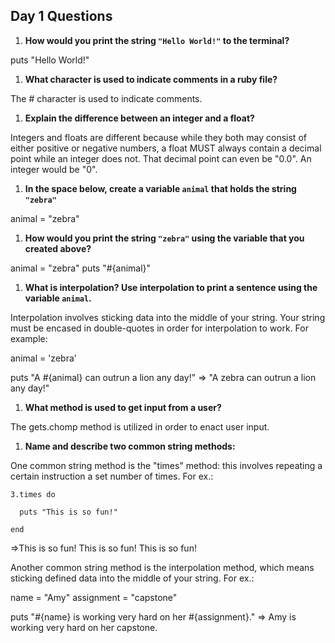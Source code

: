 ## Day 1 Questions

1. **How would you print the string `"Hello World!"` to the terminal?**

puts "Hello World!"

1. **What character is used to indicate comments in a ruby file?**

The # character is used to indicate comments.

1. **Explain the difference between an integer and a float?**

Integers and floats are different because while they both may consist of either positive or negative numbers, a float MUST always contain a decimal point while an integer does not.  That decimal point can even be "0.0".  An integer would be "0".

1. **In the space below, create a variable `animal` that holds the string `"zebra"`**

animal = "zebra"

1. **How would you print the string `"zebra"` using the variable that you created above?**

animal = "zebra"
puts "#{animal}"

1. **What is interpolation? Use interpolation to print a sentence using the variable `animal`.**

Interpolation involves sticking data into the middle of your string.  Your string must be encased in double-quotes in order for interpolation to work.  For example:


animal = 'zebra'

puts "A #{animal} can outrun a lion any day!"
=> "A zebra can outrun a lion any day!"

1. **What method is used to get input from a user?**

The gets.chomp method is utilized in order to enact user input.

1. **Name and describe two common string methods:**

One common string method is the "times" method: this involves repeating a certain instruction a set number of times.  For ex.:

    3.times do

      puts "This is so fun!"

    end

=>This is so fun!
  This is so fun!
  This is so fun!


Another common string method is the interpolation method, which means sticking defined data into the middle of your string.  For ex.:

name = "Amy"
assignment = "capstone"

puts "#{name} is working very hard on her #{assignment}."
=> Amy is working very hard on her capstone.  
